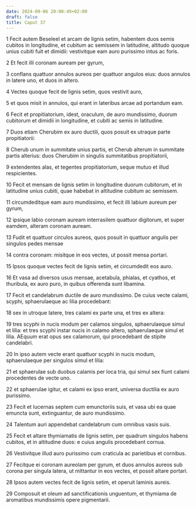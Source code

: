 ```yaml
---
date: 2024-09-06 20:00:49+02:00
draft: false
title: Caput 37
---
```





1 Fecit autem Beseleel et arcam de lignis setim, habentem duos semis cubitos in longitudine, et cubitum ac semissem in latitudine, altitudo quoque unius cubiti fuit et dimidii: vestivitque eam auro purissimo intus ac foris.

2 Et fecit illi coronam auream per gyrum,

3 conflans quattuor annulos aureos per quattuor angulos eius: duos annulos in latere uno, et duos in altero.

4 Vectes quoque fecit de lignis setim, quos vestivit auro,

5 et quos misit in annulos, qui erant in lateribus arcae ad portandum eam.

6 Fecit et propitiatorium, idest, oraculum, de auro mundissimo, duorum cubitorum et dimidii in longitudine, et cubiti ac semis in latitudine.

7 Duos etiam Cherubim ex auro ductili, quos posuit ex utraque parte propitiatorii:

8 Cherub unum in summitate unius partis, et Cherub alterum in summitate partis alterius: duos Cherubim in singulis summitatibus propitiatorii,

9 extendentes alas, et tegentes propitiatorium, seque mutuo et illud respicientes.

10 Fecit et mensam de lignis setim in longitudine duorum cubitorum, et in latitudine unius cubiti, quae habebat in altitudine cubitum ac semissem.

11 circumdeditque eam auro mundissimo, et fecit illi labium aureum per gyrum,

12 ipsique labio coronam auream interrasilem quattuor digitorum, et super eamdem, alteram coronam auream.

13 Fudit et quattuor circulos aureos, quos posuit in quattuor angulis per singulos pedes mensae

14 contra coronam: misitque in eos vectes, ut possit mensa portari.

15 Ipsos quoque vectes fecit de lignis setim, et circumdedit eos auro.

16 Et vasa ad diversos usus mensae, acetabula, phialas, et cyathos, et thuribula, ex auro puro, in quibus offerenda sunt libamina.

17 Fecit et candelabrum ductile de auro mundissimo. De cuius vecte calami, scyphi, sphaerulaeque ac lilia procedebant:

18 sex in utroque latere, tres calami ex parte una, et tres ex altera:

19 tres scyphi in nucis modum per calamos singulos, sphaerulaeque simul et lilia: et tres scyphi instar nucis in calamo altero, sphaerulaeque simul et lilia. AEquum erat opus sex calamorum, qui procedebant de stipite candelabri.

20 In ipso autem vecte erant quattuor scyphi in nucis modum, sphaerulaeque per singulos simul et lilia:

21 et sphaerulae sub duobus calamis per loca tria, qui simul sex fiunt calami procedentes de vecte uno.

22 et sphaerulae igitur, et calami ex ipso erant, universa ductilia ex auro purissimo.

23 Fecit et lucernas septem cum emunctoriis suis, et vasa ubi ea quae emuncta sunt, extinguantur, de auro mundissimo.

24 Talentum auri appendebat candelabrum cum omnibus vasis suis.

25 Fecit et altare thymiamatis de lignis setim, per quadrum singulos habens cubitos, et in altitudine duos: e cuius angulis procedebant cornua.

26 Vestivitque illud auro purissimo cum craticula ac parietibus et cornibus.

27 Fecitque ei coronam aureolam per gyrum, et duos annulos aureos sub corona per singula latera, ut mittantur in eos vectes, et possit altare portari.

28 Ipsos autem vectes fecit de lignis setim, et operuit laminis aureis.

29 Composuit et oleum ad sanctificationis unguentum, et thymiama de aromatibus mundissimis opere pigmentarii.

